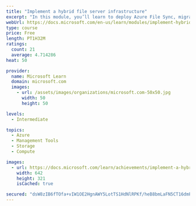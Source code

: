 ```yaml
---
title: "Implement a hybrid file server infrastructure"
excerpt: "In this module, you’ll learn to deploy Azure File Sync, migrate from DFS, and use Storage Migration Services to migrate file servers to Azure."
webUrl: https://docs.microsoft.com/en-us/learn/modules/implement-hybrid-file-server-infrastructure/
type: course
price: Free
length: PT1H32M
ratings:
  count: 21
  average: 4.714286
heat: 50

provider:
  name: Microsoft Learn
  domain: microsoft.com
  images:
    - url: /assets/images/organizations/microsoft.com-50x50.jpg
      width: 50
      height: 50

levels:
  - Intermediate

topics:
  - Azure
  - Management Tools
  - Storage
  - Compute

images:
  - url: https://docs.microsoft.com/learn/achievements/implement-a-hybrid-file-server-infrastructure-social.png
    width: 642
    height: 321
    isCached: true

secured: "dsW8zIB6fTOfa+vIW1OE2HgnAWY5LotTS1HdNlRPKf/heB8bmLaFN5CT16dmPoTYKo3o1McAFPb5F72WtUR2ztbxY5pytlMJl42T2yJT4N01FHtHCtEcoHMtTaRSdsBS+CPITViwjAYCV/42gkr1/hT1u0j4OKLtvBO81SDeI0fBQRxWqfjZJEeBtVRqIBz8GqnSB0oUkJ11v+7DKyB6kF6aD/+Hj7cbD2Vbfci1VNrbNu2J2J4LVcCWRbM6Bb1xsg6ntODQI0lOpbPwbbc9gKfg7dDK1ZxoKi2g138H28xPLVRxADYnWzLl/8BBWGl+dEMdpXtYZlQ2Qk0h9mBHlW/Dax5tW4SsCbuDBs0nO3XemzygkMc61u2GWPgX62Umc7GhTgNo2XgMHp6LtojObpirzy11mtBWmnIMMEvUx+A=;mhhuveAXSOKwMEDYT5F8ig=="
---
```


